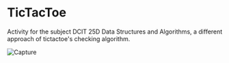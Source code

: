 # TicTacToe
Activity for the subject DCIT 25D Data Structures and Algorithms, a different approach of tictactoe's checking algorithm.

![Capture](https://user-images.githubusercontent.com/55197203/121801353-7ca8c600-cc69-11eb-8a30-640e2f7f3274.JPG)
